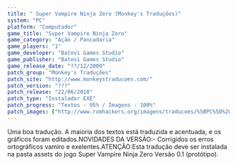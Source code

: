 ```yaml
---
title: " Super Vampire Ninja Zero (Monkey's Traduções)"
system: "PC"
platform: "Computador"
game_title: "Super Vampire Ninja Zero"
game_category: "Ação / Pancadaria"
game_players: "1"
game_developer: "Batovi Games Studio"
game_publisher: "Batovi Games Studio"
game_release_date: "??/12/2009"
patch_group: "Monkey's Traduções"
patch_site: "http://www.monkeystraducoes.com/"
patch_version: "???"
patch_release: "22/06/2010"
patch_type: "Instalador EXE"
patch_progress: "Textos - 95% / Imagens - 100%"
patch_images: ["http://www.romhackers.org/imagens/traducoes/%5BPC%5D%20Super%20Vampire%20Ninja%20Zero%20-%20Monkey's%20Tradu%C3%A7%C3%B5es%20-%201.jpg","http://www.romhackers.org/imagens/traducoes/%5BPC%5D%20Super%20Vampire%20Ninja%20Zero%20-%20Monkey's%20Tradu%C3%A7%C3%B5es%20-%202.jpg","http://www.romhackers.org/imagens/traducoes/%5BPC%5D%20Super%20Vampire%20Ninja%20Zero%20-%20Monkey's%20Tradu%C3%A7%C3%B5es%20-%203.jpg"]
---
```

Uma boa tradução. A maioria dos textos está traduzida e acentuada, e os gráficos foram editados.NOVIDADES DA VERSÃO:- Corrigidos os erros ortográficos vamiro e exelentes.ATENÇÃO:Esta tradução deve ser instalada na pasta assets do jogo Super Vampire Ninja Zero Versão 0.1 (protótipo).